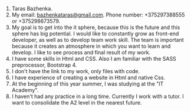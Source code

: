 1. Taras Bazhenka.
2. My email: bazhenkataras@gmail.com. Phone number: +375297388555 or +375298673579.
3. My goal is to get into the it sphere, because this is the future and this sphere has big potential.
I would like to constantly grow as front-end developer, as well as to develop team work skill. 
The team is important because it creates an atmosphere in which you want to learn and develop. 
I like to see process and final result of my work.
4. I have some skills in Html and CSS. Also I am familiar with the SASS preprocessor, Bootstrap 4.
5. I don't have the link to my work, only files with code.
6. I have experience of creating a website in Html and native Css.
7. At the beginning of this year summer, I was studying at the "IT Academy".
8. I haven't had any practice in a long time. Currently I work with a tutor. I want to consolidate the A2 level in the nearest future.

